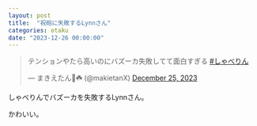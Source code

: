 ```yaml
---
layout: post
title:  "祝砲に失敗するLynnさん"
categories: otaku
date: "2023-12-26 00:00:00"
---
```


<blockquote class="twitter-tweet tw-align-center"><p lang="ja" dir="ltr">テンションやたら高いのにバズーカ失敗してて面白すぎる <a href="https://twitter.com/hashtag/%E3%81%97%E3%82%83%E3%81%B9%E3%82%8A%E3%82%93?src=hash&amp;ref_src=twsrc%5Etfw">#しゃべりん</a></p>&mdash; まきえたん🥦☘️ (@makietanX) <a href="https://twitter.com/makietanX/status/1739323049995071573?ref_src=twsrc%5Etfw">December 25, 2023</a></blockquote> <script async src="https://platform.twitter.com/widgets.js" charset="utf-8"></script>

しゃべりんでバズーカを失敗するLynnさん。

かわいい。
